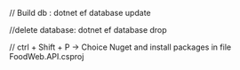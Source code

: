 // Build db : 
dotnet ef database update

//delete database: 
dotnet ef database drop 

// ctrl + Shift + P -> Choice Nuget and install packages in file FoodWeb.API.csproj